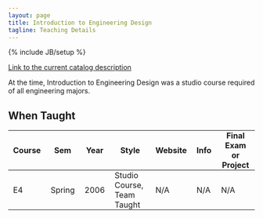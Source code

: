 ```yaml
---
layout: page
title: Introduction to Engineering Design
tagline: Teaching Details
---
```

{% include JB/setup %}

[Link to the current catalog description](https://www.hmc.edu/engineering/curriculum/courses/engineering-course-descriptions/#4)

At the time, Introduction to Engineering Design was a studio course required of all
engineering majors.

## When Taught
<style>
th, td {
    padding:  0px 10px;
}
</style>

| Course | Sem | Year | Style | Website | Info | Final Exam or Project |
| ------ | --- | ---- | ----- | ------- | ---- | --------------------- |
| E4 | Spring | 2006 | Studio Course, Team Taught | N/A | N/A | N/A |